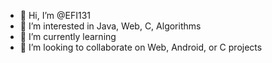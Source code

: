 - 👋 Hi, I’m @EFI131
- 👀 I’m interested in Java, Web, C, Algorithms
- 🌱 I’m currently learning 
- 💞️ I’m looking to collaborate on Web, Android, or C projects

<!---
EFI131/EFI131 is a ✨ special ✨ repository because its `README.md` (this file) appears on your GitHub profile.
You can click the Preview link to take a look at your changes.
--->
